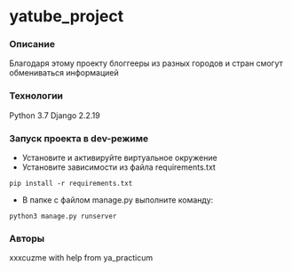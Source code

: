 # yatube_project
### Описание
Благодаря этому проекту блоггееры из разных городов и стран смогут обмениваться информацией
### Технологии
Python 3.7
Django 2.2.19

### Запуск проекта в dev-режиме
- Установите и активируйте виртуальное окружение
- Установите зависимости из файла requirements.txt
```
pip install -r requirements.txt
``` 
- В папке с файлом manage.py выполните команду:
```
python3 manage.py runserver
```
### Авторы
xxxcuzme with help from ya_practicum